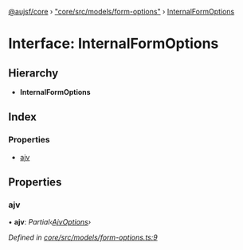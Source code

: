 [@aujsf/core](../README.md) › ["core/src/models/form-options"](../modules/_core_src_models_form_options_.md) › [InternalFormOptions](_core_src_models_form_options_.internalformoptions.md)

# Interface: InternalFormOptions

## Hierarchy

* **InternalFormOptions**

## Index

### Properties

* [ajv](_core_src_models_form_options_.internalformoptions.md#ajv)

## Properties

###  ajv

• **ajv**: *Partial‹[AjvOptions](_core_src_models_form_options_.ajvoptions.md)›*

*Defined in [core/src/models/form-options.ts:9](https://github.com/jbockle/au-jsonschema-form/blob/ffdfbe8/packages/core/src/models/form-options.ts#L9)*
